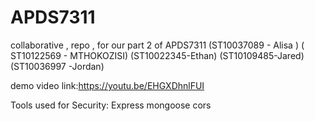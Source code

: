 # APDS7311
collaborative , repo , for our part 2 of APDS7311 (ST10037089 - Alisa ) ( ST10122569 - MTHOKOZISI) (ST10022345-Ethan) (ST10109485-Jared) (ST10036997 -Jordan)

demo video link:https://youtu.be/EHGXDhnlFUI

Tools used for Security:
Express
mongoose
cors

